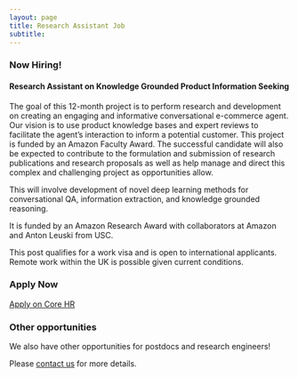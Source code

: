 ```yaml
---
layout: page
title: Research Assistant Job
subtitle: 
---
```

### Now Hiring! 

#### Research Assistant on Knowledge Grounded Product Information Seeking
The goal of this 12-month project is to perform research and development on creating an engaging and informative conversational e-commerce agent. Our vision is to use product knowledge bases and expert reviews to facilitate the agent’s interaction to inform a potential customer. This project is funded by an Amazon Faculty Award. The successful candidate will also be expected to contribute to the formulation and submission of research publications and research proposals as well as help manage and direct this complex and challenging project as opportunities allow.

This will involve development of novel deep learning methods for conversational QA, information extraction, and knowledge grounded reasoning. 

It is funded by an Amazon Research Award with collaborators at Amazon and Anton Leuski from USC. 

This post qualifies for a work visa and is open to international applicants. Remote work within the UK is possible given current conditions. 

### Apply Now
[Apply on Core HR](https://my.corehr.com/pls/uogrecruit/erq_jobspec_version_4.display_form)

### Other opportunities
We also have other opportunities for postdocs and research engineers! 

Please [contact us](../contact) for more details.
